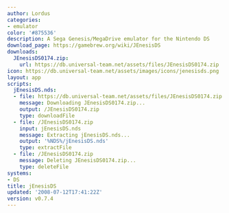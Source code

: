```yaml
---
author: Lordus
categories:
- emulator
color: '#875536'
description: A Sega Genesis/MegaDrive emulator for the Nintendo DS
download_page: https://gamebrew.org/wiki/JEnesisDS
downloads:
  JEnesisDS0174.zip:
    url: https://db.universal-team.net/assets/files/JEnesisDS0174.zip
icon: https://db.universal-team.net/assets/images/icons/jenesisds.png
layout: app
scripts:
  jEnesisDS.nds:
  - file: https://db.universal-team.net/assets/files/JEnesisDS0174.zip
    message: Downloading JEnesisDS0174.zip...
    output: /JEnesisDS0174.zip
    type: downloadFile
  - file: /JEnesisDS0174.zip
    input: jEnesisDS.nds
    message: Extracting jEnesisDS.nds...
    output: '%NDS%/jEnesisDS.nds'
    type: extractFile
  - file: /JEnesisDS0174.zip
    message: Deleting JEnesisDS0174.zip...
    type: deleteFile
systems:
- DS
title: jEnesisDS
updated: '2008-07-12T17:41:22Z'
version: v0.7.4
---
```

